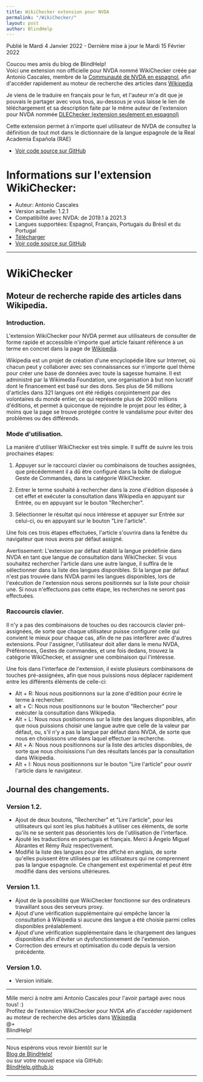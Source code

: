 ```yaml
---
title: WikiChecker extension pour NVDA
permalink: "/WikiChecker/"
layout: post
author: BlindHelp
---
```


<footer>Publié le Mardi 4 Janvier 2022 - Dernière mise à jour le Mardi 15 Février 2022</footer>

Coucou mes amis du blog de BlindHelp!    
Voici une extension non officielle  pour NVDA nommé WikiChecker créée par Antonio Cascales, membre de la [Communauté de NVDA en espagnol](https://nvda.es/), afin d'accéder rapidement au moteur de recherche des articles dans [Wikipedia](https://wikipedia.org/)    


Je viens de le traduire en français pour le fun, et l'auteur m'a dit que je pouvais le partager avec vous tous, au-dessous je vous laisse le lien de téléchargement et sa description faite par le même auteur de l'extension pour NVDA nommée [DLEChecker (extension seulement en espagnol)](https://github.com/antramcs/DLEChecker/releases/download/V1.3.2/DLEChecker-1.3.2.nvda-addon)    

Cette extension permet à n'importe quel utilisateur de NVDA de consultez la définition de tout mot dans le dictionnaire de la langue espagnole de la <span lang="es">Real Academia Española (RAE)</span>

* [Voir code source sur GitHub](https://github.com/antramcs/DLEChecker)    

# Informations sur l'extension WikiChecker: #

* Auteur: <span lang="es">Antonio Cascales</span>
* Version actuelle: 1.2.1
* Compatibilité avec NVDA: de 2019.1 à 2021.3
* Langues supportées: Espagnol, Français, Portugais du Brésil et du Portugal
* [Télécharger](https://github.com/antramcs/WikiChecker/releases/download/V1.2.1/WikiChecker-1.2.1.nvda-addon)
* [Voir code source sur GitHub](https://github.com/antramcs/WikiChecker)

---

# WikiChecker

## Moteur de recherche rapide des articles dans Wikipedia.

### Introduction.

L'extension WikiChecker pour NVDA permet aux utilisateurs de consulter de forme rapide  et accessible n'importe quel article faisant référence à un terme en concret dans la page de [Wikipedia](https://wikipedia.org/).

Wikipedia   est un projet  de création d'une encyclopédie libre sur Internet, où chacun peut y collaborer  avec ses connaissances sur n'importe quel thème pour créer une base de données avec toute la sagesse humaine. Il est administré par la Wikimedia Foundation, une organisation à but non lucratif dont le financement est basé sur des dons. Ses  plus de 56 millions d'articles dans 321 langues ont été rédigés conjointement par des volontaires du monde entier, ce qui représente plus de 2000 millions d'éditions,  et permet à quiconque de rejoindre le projet pour les éditer, à moins que la page se trouve protégée contre le vandalisme pour éviter des problèmes ou des différends.


### Mode d'utilisation.

La manière d'utiliser WikiChecker est très simple. Il suffit de suivre les trois prochaines étapes:

1. Appuyer sur le raccourci clavier ou combinaisons de touches  assignées, que précédemment il a dû être configuré dans la boîte de dialogue Geste de Commandes, dans la catégorie WikiChecker.

2. Entrer le terme souhaité à rechercher dans la zone d'édition disposée à cet effet et exécuter la consultation dans Wikipedia en appuyant sur Entrée, ou en appuyant sur le bouton "Rechercher".

3. Sélectionner le résultat qui nous intéresse et appuyer sur Entrée sur celui-ci, ou en appuyant sur le bouton "Lire l'article".

Une fois ces trois étapes effectuées, l'article s'ouvrira dans la fenêtre du navigateur que nous avons par défaut assigné.

Avertissement: L'extension par défaut établit la langue prédéfinie dans NVDA en tant que langue de  consultation dans WikiChecker. Si vous souhaitez rechercher l'article dans une autre langue, il suffira de le sélectionner dans la liste des langues disponibles. Si la langue par défaut n'est pas trouvée dans NVDA parmi les langues disponibles, lors de l'exécution de l'extension nous serons positionnés sur la  liste pour choisir une. Si nous n'effectuons pas cette étape, les recherches ne seront pas effectuées.


### Raccourcis clavier.

Il n'y a pas des combinaisons de touches ou des raccourcis clavier pré-assignées, de sorte que chaque utilisateur puisse configurer celle qui convient le mieux pour chaque cas, afin de ne pas interférer avec d'autres extensions. Pour l'assigner, l'utilisateur doit aller dans le menu NVDA,  Préférences, Gestes de commandes, et une fois dedans, trouvez la catégorie WikiChecker, et assigner une combinaison qui l'intéresse.

Une fois dans l'interface de l'extension, il existe plusieurs combinaisons de touches pré-assignées, afin que nous puissions nous déplacer rapidement entre les différents éléments de celle-ci:

* Alt + R: Nous nous positionnons sur la zone d'édition pour écrire le terme à rechercher.
* alt + C: Nous nous positionnons sur le bouton "Rechercher" pour exécuter la consultation dans Wikipedia.
* Alt + L: Nous nous positionnons sur la  liste des langues disponibles, afin que nous puissions choisir une langue autre que celle de la valeur par défaut, ou, s'il n'y a pas la langue par défaut dans NVDA, de sorte que nous en choisissons une dans laquel effectuer la recherche.
* Alt + A: Nous nous positionnons sur la liste des articles disponibles, de sorte que nous choisissions l'un des résultats lancés par la consultation dans Wikipedia.
* Alt + I: Nous nous positionnons sur le bouton "Lire l'article" pour ouvrir l'article dans le navigateur.


## Journal des changements.

### Version 1.2.

* Ajout de deux boutons, "Rechercher" et "Lire l'article", pour les utilisateurs qui sont les plus habitués à utiliser ces éléments, de sorte qu'ils  ne se sentent pas désorientés lors de l'utilisation de l'interface.
* Ajouté les traductions en portugais et français. Merci à Ângelo Miguel Abrantes et Rémy Ruiz respectivement.
* Modifié la liste des langues pour être affiché en anglais, de sorte qu'elles puissent être utilisées par les utilisateurs qui ne comprennent pas la langue espagnole. Ce changement est expérimental et peut être modifié dans des versions ultérieures.


### Version 1.1.

* Ajout de la possibilité que WikiChecker fonctionne sur des ordinateurs travaillant sous des serveurs proxy.
* Ajout d'une vérification supplémentaire qui empêche lancer la consultation à Wikipedia si aucune des langue a été choisie parmi celles disponibles préalablement.
* Ajout d'une vérification supplémentaire dans le chargement des langues disponibles afin d'éviter un dysfonctionnement  de l'extension.
* Correction des erreurs et optimisation du code depuis la version précédente.


### Version 1.0.

* Version initiale.

---

Mille merci à notre ami <span lang="es">Antonio Cascales</span> pour l'avoir partagé avec nous tous! :)    
Profitez de l'extension WikiChecker pour NVDA afin d'accéder rapidement au moteur de recherche des articles dans [Wikipedia](https://wikipedia.org/)    
@+    
BlindHelp!    

---

Nous espérons vous revoir bientôt sur le      
[Blog de BlindHelp!](http://blindhelp.blogspot.fr/)                    
ou sur  votre nouvel espace via GitHub:                     
[BlindHelp.github.io](https://blindhelp.github.io)                    

---
